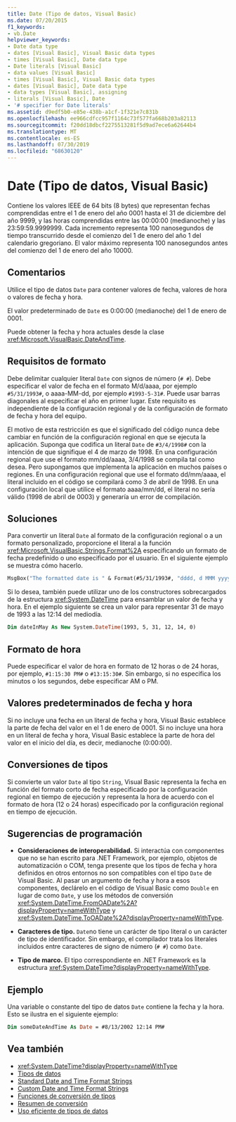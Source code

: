 ```yaml
---
title: Date (Tipo de datos, Visual Basic)
ms.date: 07/20/2015
f1_keywords:
- vb.Date
helpviewer_keywords:
- Date data type
- dates [Visual Basic], Visual Basic data types
- times [Visual Basic], Date data type
- Date literals [Visual Basic]
- data values [Visual Basic]
- times [Visual Basic], Visual Basic data types
- dates [Visual Basic], Date data type
- data types [Visual Basic], assigning
- literals [Visual Basic], Date
- '# specifier for Date literals'
ms.assetid: d9edf5b0-e85e-438b-a1cf-1f321e7c831b
ms.openlocfilehash: ee966cdfcc957f1164c73f577fa668b203a82113
ms.sourcegitcommit: f20dd18dbcf2275513281f5d9ad7ece6a62644b4
ms.translationtype: MT
ms.contentlocale: es-ES
ms.lasthandoff: 07/30/2019
ms.locfileid: "68630120"
---
```

# <a name="date-data-type-visual-basic"></a>Date (Tipo de datos, Visual Basic)

Contiene los valores IEEE de 64 bits (8 bytes) que representan fechas comprendidas entre el 1 de enero del año 0001 hasta el 31 de diciembre del año 9999, y las horas comprendidas entre las 00:00:00 (medianoche) y las 23:59:59.9999999. Cada incremento representa 100 nanosegundos de tiempo transcurrido desde el comienzo del 1 de enero del año 1 del calendario gregoriano. El valor máximo representa 100 nanosegundos antes del comienzo del 1 de enero del año 10000.

## <a name="remarks"></a>Comentarios

Utilice el tipo de datos `Date` para contener valores de fecha, valores de hora o valores de fecha y hora.

El valor predeterminado de `Date` es 0:00:00 (medianoche) del 1 de enero de 0001.

Puede obtener la fecha y hora actuales desde la clase <xref:Microsoft.VisualBasic.DateAndTime>.

## <a name="format-requirements"></a>Requisitos de formato

Debe delimitar cualquier literal `Date` con signos de número (`# #`). Debe especificar el valor de fecha en el formato M/d/aaaa, por ejemplo `#5/31/1993#`, o aaaa-MM-dd, por ejemplo `#1993-5-31#`. Puede usar barras diagonales al especificar el año en primer lugar.  Este requisito es independiente de la configuración regional y de la configuración de formato de fecha y hora del equipo.

El motivo de esta restricción es que el significado del código nunca debe cambiar en función de la configuración regional en que se ejecuta la aplicación. Suponga que codifica un literal `Date` de `#3/4/1998#` con la intención de que signifique el 4 de marzo de 1998. En una configuración regional que use el formato mm/dd/aaaa, 3/4/1998 se compila tal como desea. Pero supongamos que implementa la aplicación en muchos países o regiones. En una configuración regional que use el formato dd/mm/aaaa, el literal incluido en el código se compilará como 3 de abril de 1998. En una configuración local que utilice el formato aaaa/mm/dd, el literal no sería válido (1998 de abril de 0003) y generaría un error de compilación.

## <a name="workarounds"></a>Soluciones

Para convertir un literal `Date` al formato de la configuración regional o a un formato personalizado, proporcione el literal a la función <xref:Microsoft.VisualBasic.Strings.Format%2A> especificando un formato de fecha predefinido o uno especificado por el usuario. En el siguiente ejemplo se muestra cómo hacerlo.

```vb
MsgBox("The formatted date is " & Format(#5/31/1993#, "dddd, d MMM yyyy"))
```

Si lo desea, también puede utilizar uno de los constructores sobrecargados de la estructura <xref:System.DateTime> para ensamblar un valor de fecha y hora. En el ejemplo siguiente se crea un valor para representar 31 de mayo de 1993 a las 12:14 del mediodía.

```vb
Dim dateInMay As New System.DateTime(1993, 5, 31, 12, 14, 0)
```

## <a name="hour-format"></a>Formato de hora

Puede especificar el valor de hora en formato de 12 horas o de 24 horas, por ejemplo, `#1:15:30 PM#` o `#13:15:30#`. Sin embargo, si no especifica los minutos o los segundos, debe especificar AM o PM.

## <a name="date-and-time-defaults"></a>Valores predeterminados de fecha y hora

Si no incluye una fecha en un literal de fecha y hora, Visual Basic establece la parte de fecha del valor en el 1 de enero de 0001. Si no incluye una hora en un literal de fecha y hora, Visual Basic establece la parte de hora del valor en el inicio del día, es decir, medianoche (0:00:00).

## <a name="type-conversions"></a>Conversiones de tipos

Si convierte un valor `Date` al tipo `String`, Visual Basic representa la fecha en función del formato corto de fecha especificado por la configuración regional en tiempo de ejecución y representa la hora de acuerdo con el formato de hora (12 o 24 horas) especificado por la configuración regional en tiempo de ejecución.

## <a name="programming-tips"></a>Sugerencias de programación

- **Consideraciones de interoperabilidad.** Si interactúa con componentes que no se han escrito para .NET Framework, por ejemplo, objetos de automatización o COM, tenga presente que los tipos de fecha y hora definidos en otros entornos no son compatibles con el tipo `Date` de Visual Basic. Al pasar un argumento de fecha y hora a esos componentes, declárelo en el código de Visual Basic como `Double` en lugar de como `Date`, y use los métodos de conversión <xref:System.DateTime.FromOADate%2A?displayProperty=nameWithType> y <xref:System.DateTime.ToOADate%2A?displayProperty=nameWithType>.

- **Caracteres de tipo.** `Date`no tiene un carácter de tipo literal o un carácter de tipo de identificador. Sin embargo, el compilador trata los literales incluidos entre caracteres de signo de número (`# #`) como `Date`.

- **Tipo de marco.** El tipo correspondiente en .NET Framework es la estructura <xref:System.DateTime?displayProperty=nameWithType>.

## <a name="example"></a>Ejemplo

Una variable o constante del tipo de datos `Date` contiene la fecha y la hora. Esto se ilustra en el siguiente ejemplo:

```vb
Dim someDateAndTime As Date = #8/13/2002 12:14 PM#
```

## <a name="see-also"></a>Vea también

- <xref:System.DateTime?displayProperty=nameWithType>
- [Tipos de datos](../../../visual-basic/language-reference/data-types/index.md)
- [Standard Date and Time Format Strings](../../../standard/base-types/standard-date-and-time-format-strings.md)
- [Custom Date and Time Format Strings](../../../standard/base-types/custom-date-and-time-format-strings.md)
- [Funciones de conversión de tipos](../../../visual-basic/language-reference/functions/type-conversion-functions.md)
- [Resumen de conversión](../../../visual-basic/language-reference/keywords/conversion-summary.md)
- [Uso eficiente de tipos de datos](../../../visual-basic/programming-guide/language-features/data-types/efficient-use-of-data-types.md)
